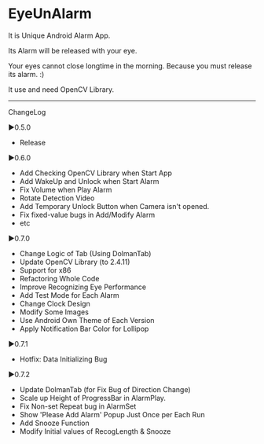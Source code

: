 EyeUnAlarm
=========

It is Unique Android Alarm App.

Its Alarm will be released with your eye.

Your eyes cannot close longtime in the morning.
Because you must release its alarm. :)

It use and need OpenCV Library.

--------
ChangeLog

▶0.5.0
- Release

▶0.6.0
- Add Checking OpenCV Library when Start App
- Add WakeUp and Unlock when Start Alarm
- Fix Volume when Play Alarm
- Rotate Detection Video
- Add Temporary Unlock Button when Camera isn't opened.
- Fix fixed-value bugs in Add/Modify Alarm
- etc

▶0.7.0
- Change Logic of Tab (Using DolmanTab)
- Update OpenCV Library (to 2.4.11)
- Support for x86
- Refactoring Whole Code
- Improve Recognizing Eye Performance
- Add Test Mode for Each Alarm
- Change Clock Design
- Modify Some Images
- Use Android Own Theme of Each Version
- Apply Notification Bar Color for Lollipop

▶0.7.1
- Hotfix: Data Initializing Bug

▶0.7.2
- Update DolmanTab (for Fix Bug of Direction Change)
- Scale up Height of ProgressBar in AlarmPlay.
- Fix Non-set Repeat bug in AlarmSet
- Show 'Please Add Alarm' Popup Just Once per Each Run
- Add Snooze Function
- Modify Initial values of RecogLength & Snooze